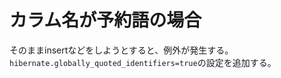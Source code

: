 # カラム名が予約語の場合

そのままinsertなどをしようとすると、例外が発生する。  
`hibernate.globally_quoted_identifiers=true`の設定を追加する。
